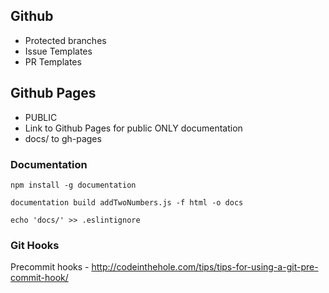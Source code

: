 ## Github
* Protected branches
* Issue Templates
* PR Templates

## Github Pages
* PUBLIC
* Link to Github Pages for public ONLY documentation
* docs/ to gh-pages

### Documentation

`npm install -g documentation`

`documentation build addTwoNumbers.js -f html -o docs`

`echo 'docs/' >> .eslintignore`

### Git Hooks

Precommit hooks - http://codeinthehole.com/tips/tips-for-using-a-git-pre-commit-hook/
